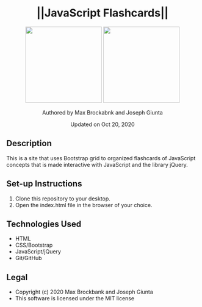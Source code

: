 <h1 align="center">||JavaScript Flashcards||</h1>
<div align="center">
<img src="https://github.com/MaxBrockbank.png" width="200px" height="auto" >
<img src="https://github.com/GiuntaJC.png" width="200px" height="auto">
</div>
<p align="center">Authored by Max Brockabnk and Joseph Giunta</p>
<p align="center">Updated on Oct 20, 2020</p>

## Description
This is a site that uses Bootstrap grid to organized flashcards of JavaScript concepts that is made interactive with JavaScript and the library jQuery.

## Set-up Instructions
1. Clone this repository to your desktop.
2. Open the index.html file in the browser of your choice.

## Technologies Used
* HTML
* CSS/Bootstrap
* JavaScript/jQuery
* Git/GitHub

## Legal
* Copyright (c) 2020 Max Brockbank and Joseph Giunta
* This software is licensed under the MIT license